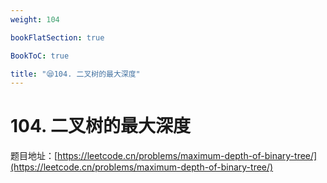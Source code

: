 ```yaml
---
weight: 104

bookFlatSection: true

BookToC: true

title: "😪104. 二叉树的最大深度"
---
```


# 104. 二叉树的最大深度

题目地址：[https://leetcode.cn/problems/maximum-depth-of-binary-tree/](https://leetcode.cn/problems/maximum-depth-of-binary-tree/)
